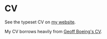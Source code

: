 # CV

See the typeset CV on [my website](https://fredner.org/files/cv.pdf).

My CV borrows heavily from [Geoff Boeing's CV](https://github.com/gboeing/cv/tree/main).
